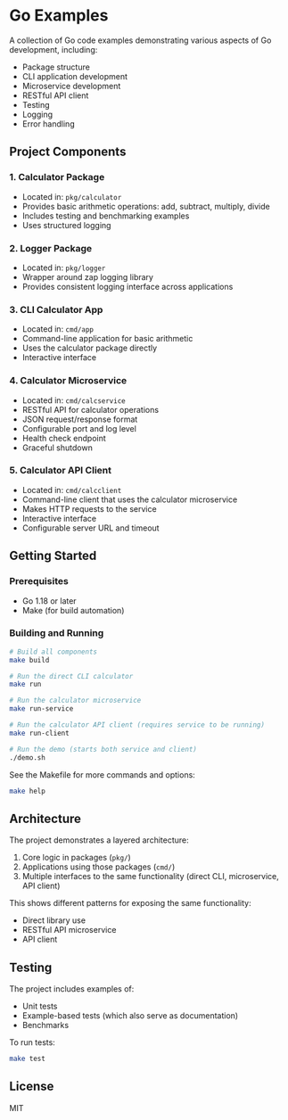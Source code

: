 # Go Examples

A collection of Go code examples demonstrating various aspects of Go development, including:

- Package structure
- CLI application development
- Microservice development
- RESTful API client
- Testing
- Logging
- Error handling

## Project Components

### 1. Calculator Package

- Located in: `pkg/calculator`
- Provides basic arithmetic operations: add, subtract, multiply, divide
- Includes testing and benchmarking examples
- Uses structured logging

### 2. Logger Package

- Located in: `pkg/logger`
- Wrapper around zap logging library
- Provides consistent logging interface across applications

### 3. CLI Calculator App

- Located in: `cmd/app`
- Command-line application for basic arithmetic
- Uses the calculator package directly
- Interactive interface

### 4. Calculator Microservice

- Located in: `cmd/calcservice`
- RESTful API for calculator operations
- JSON request/response format
- Configurable port and log level
- Health check endpoint
- Graceful shutdown

### 5. Calculator API Client

- Located in: `cmd/calcclient`
- Command-line client that uses the calculator microservice
- Makes HTTP requests to the service
- Interactive interface
- Configurable server URL and timeout

## Getting Started

### Prerequisites

- Go 1.18 or later
- Make (for build automation)

### Building and Running

```bash
# Build all components
make build

# Run the direct CLI calculator
make run

# Run the calculator microservice
make run-service

# Run the calculator API client (requires service to be running)
make run-client

# Run the demo (starts both service and client)
./demo.sh
```

See the Makefile for more commands and options:

```bash
make help
```

## Architecture

The project demonstrates a layered architecture:

1. Core logic in packages (`pkg/`)
2. Applications using those packages (`cmd/`)
3. Multiple interfaces to the same functionality (direct CLI, microservice, API client)

This shows different patterns for exposing the same functionality:

- Direct library use
- RESTful API microservice
- API client

## Testing

The project includes examples of:

- Unit tests
- Example-based tests (which also serve as documentation)
- Benchmarks

To run tests:

```bash
make test
```

## License

MIT